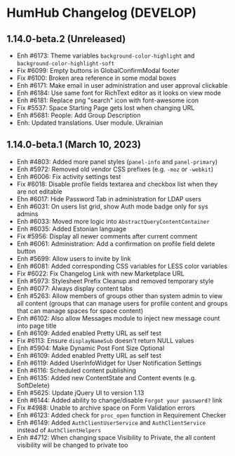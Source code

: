 HumHub Changelog (DEVELOP)
==========================

1.14.0-beta.2 (Unreleased)
------------------------------
- Enh #6173: Theme variables `background-color-highlight` and `background-color-highlight-soft`
- Fix #6099: Empty buttons in GlobalConfirmModal footer
- Fix #6100: Broken area reference in some modal boxes
- Enh #6171: Make email in user administration and user approval clickable
- Enh #6184: Use same font for RichText editor as it looks on view mode
- Enh #6181: Replace png "search" icon with font-awesome icon
- Fix #5537: Space Starting Page gets lost when changing URL
- Enh #5681: People: Add Group Description
- Enh: Updated translations. User module. Ukrainian

1.14.0-beta.1 (March 10, 2023)
------------------------------

- Enh #4803: Added more panel styles (`panel-info` and `panel-primary`)
- Enh #5972: Removed old vendor CSS prefixes (e.g. `-moz` or `-webkit`)
- Enh #6006: Fix activity settings test
- Fix #6018: Disable profile fields textarea and checkbox list when they are not editable
- Ehn #6017: Hide Password Tab in administration for LDAP users
- Enh #6031: On users list grid, show Auth mode badge only for sys admins
- Enh #6033: Moved more logic into `AbstractQueryContentContainer`
- Enh #6035: Added Estonian language
- Fix #5956: Display all newer comments after current comment
- Enh #6061: Administration: Add a confirmation on profile field delete button
- Enh #5699: Allow users to invite by link
- Enh #6081: Added corresponding CSS variables for LESS color variables 
- Fix #6022: Fix Changelog Link with new Marketplace URL
- Enh #5973: Stylesheet Prefix Cleanup and removed temporary style
- Enh #6077: Always display content tabs
- Enh #5263: Allow members of groups other than system admin to view all content (groups that can manage users for profile content and groups that can manage spaces for space content)
- Enh #6102: Also allow Messages module to inject new message count into page title
- Enh #6109: Added enabled Pretty URL as self test
- Fix #6113: Ensure `displayNameSub` doesn't return NULL values 
- Enh #5904: Make Dynamic Post Font Size Optional
- Enh #6109: Added enabled Pretty URL as self test
- Enh #6119: Added UserInfoWidget for User Notification Settings 
- Enh #6116: Scheduled content publishing
- Enh #6135: Added new ContentState and Content events (e.g. SoftDelete) 
- Enh #5625: Update jQuery UI to version 1.13
- Enh #6144: Added ability to change/disable `Forgot your password?` link
- Fix #4988: Unable to archive space on Form Validation errors
- Enh #6123: Added check for `proc_open` function in Requirement Checker 
- Enh #6149: Added `AuthClientUserService` and `AuthClientService` instead of `AuthClientHelpers`
- Enh #4712: When changing space Visibility to Private, the all content visibility will be changed to private too

